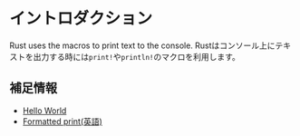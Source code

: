 # イントロダクション

Rust uses the  macros to print text to the console.
Rustはコンソール上にテキストを出力する時には`print!`や`println!`のマクロを利用します。

## 補足情報

- [Hello World](https://doc.rust-jp.rs/book-ja/ch01-02-hello-world.html)
- [Formatted print(英語)](https://doc.rust-lang.org/rust-by-example/hello/print.html)
